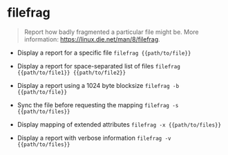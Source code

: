 # filefrag
> Report how badly fragmented a particular file might be.
> More information: <https://linux.die.net/man/8/filefrag>.

- Display a report for a specific file
`filefrag {{path/to/file}}`

- Display a report for space-separated list of files
`filefrag {{path/to/file1}} {{path/to/file2}}`

- Display a report using a 1024 byte blocksize
`filefrag -b {{path/to/file}}`

- Sync the file before requesting the mapping
`filefrag -s {{path/to/files}}`

- Display mapping of extended attributes
`filefrag -x {{path/to/files}}`

- Display a report with verbose information
`filefrag -v {{path/to/files}}`
